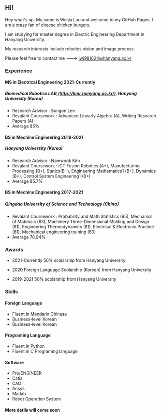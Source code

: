 ## Hi! 

Hey what's up. My name is Weijia Luo and welcome to my GitHub Pages. I am a crazy fan of cheese chicken burgers.

I am studying for master degree in Electric Engineering Department in Hanyang University.  

My research interests include robotics vision and image process.  

Please feel free to contact me ---> lwj981024@hanyang.ac.kr

### Experience


#### MS  in Electrical Engineering                     2021-Currently  
##### Biomedical Robotics LAB,(http://bmr.hanyang.ac.kr/), Hanyang University  (Korea)  
* Research Advisor : Sungon Lee  
* Revalant Coursework : Advanced Linearly Algebra (A), Writing Research Papers (A)  
* Average 85%


#### BS  in Mechine Engineering                          2019-2021  
##### Hanyang University (Korea)
* Research Advisor : Namwook Kim  
* Revalant Coursework : ICT Fusion Robotics (A+), Manufacturing Processing (B+), Statics(B+), Engineering Mathematics1 (B+), Dynamics (B+), Control System Engineering1 (B+)  
* Average 85.7%



#### BS  in Mechine Engineering                          2017-2021  
##### Qingdao University of Science and Technology (China）  
* Revalant Coursework : Probability and Math Statistics (95),  Mechanics of Materials (83), Machinery Three-Dimensional Molding and Design (81), Engineering Thermodynamics (81), Electrical & Electronic Practice (81), Mechanical engineering training (80)  
* Average 78.94%  

### Awards

* 2021-Currently 
50% scolarship from Hanyang University

* 2020
Foreign Language Scolarship (Korean) from Hanyang University  

* 2019-2021 
50% scolarship from Hanyang University
 
### Skills

#### Foreign Language
* Fluent in Mandarin Chinese  
* Business-level Korean  
* Business-level Korean  

#### Programing Language
* Fluent in Python  
* Fluent in C Programing language  

#### Software 
* Pro/ENGINEER
* Catia
* CAD
* Ansys
* Matlab
* Robot Operation System


#### More detils will come soon
